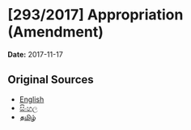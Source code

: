 # [293/2017] Appropriation  (Amendment)

**Date:** 2017-11-17

## Original Sources

- [English](https://documents.gov.lk/view/bills/2017/11/293-2017_E.pdf)
- [සිංහල](https://documents.gov.lk/view/bills/2017/11/293-2017_S.pdf)
- [தமிழ்](https://documents.gov.lk/view/bills/2017/11/293-2017_T.pdf)
